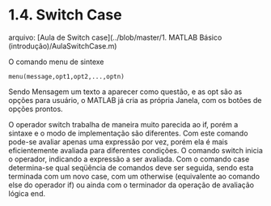 # 1.4. Switch Case
arquivo:
[Aula de Switch case](../blob/master/1. MATLAB Básico (introdução)/AulaSwitchCase.m)

O comando menu de sintexe <pre><code>menu(message,opt1,opt2,...,optn)</pre></code>
Sendo Mensagem um texto a aparecer como questão, e as opt são as opções para usuário, o MATLAB já cria as própria Janela, com os botões de opções prontos.

O operador switch trabalha de maneira muito parecida ao if, porém a sintaxe e o modo de implementação são diferentes. Com este comando pode-se avaliar apenas uma expressão por vez, porém ela é mais eficientemente avaliada para diferentes condições.
O comando switch inicia o operador, indicando a expressão a ser avaliada. Com o comando case determina-se qual seqüência de comandos deve ser seguida, sendo esta terminada com um novo case, com um otherwise (equivalente ao comando else do operador if) ou ainda com o terminador da operação de avaliação lógica end.

